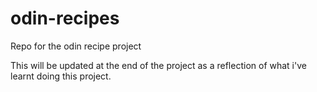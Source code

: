 # odin-recipes
Repo for the odin recipe project

This will be updated at the end of the project as a reflection of 
what i've learnt doing this project.
